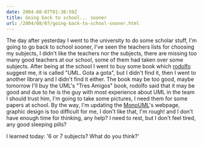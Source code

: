 ```yaml
---
date: 2004-08-07T01:38:59Z
title: Going back to school... sooner
url: /2004/08/07/going-back-to-school-sooner.html
---
```


<div style="clear:both;"></div>
<p>The day after yesterday I went to the university to do some scholar stuff, I'm going to go back to school sooner, I've seen the teachers lists for choosing my subjects, I didn't like the teachers nor the subjects, there are missing too many good teachers at our school, some of them had taken over some subjects. After being at the school I went to buy some book which <a href="http://expertcoder.sf.net">rodolfo</a> suggest me, it is called "UML. Gota a gota", but I didn't find it, then I went to another library and I didn't find it either. The book may be too good, maybe tomorrow I'll buy the UML's "Tres Amigos" book, rodolfo said that it may be good and due to he is the guy with most experience about UML in the team I should trust him, I'm going to take some pictures, I need them for some papers at school. By the way, I'm updating the <a href="http://monouml.sf.net">MonoUML</a>'s webpage, graphic design is too difficult for me, I don't like that, I'm rough! and I don't have enough time for thinking, any help? I need to rest, but I don't feel tired, any good sleeping pills?</p>
<p>I learned today: '6 or 7 subjects? What do you think?'
<div style="clear:both; padding-bottom: 0.25em;"></div>
